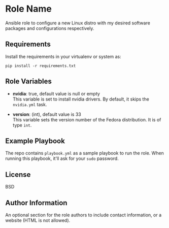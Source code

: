 Role Name
=========

Ansible role to configure a new Linux distro with my desired software packages and configurations respectively.

Requirements
------------

Install the requirements in your virtualenv or system as:
```
pip install -r requirements.txt
```

Role Variables
--------------

- **nvidia**: true, default value is null or empty \
    This variable is set to install nvidia drivers. By default, it skips the `nvidia.yml` task.

- **version**: (int), default value is 33 \
    This variable sets the version number of the Fedora distribution. It is of type `int`.

Example Playbook
----------------

The repo contains `playbook.yml` as a sample playbook to run the role. When running this playbook, it'll ask for your `sudo` password.

License
-------

BSD

Author Information
------------------

An optional section for the role authors to include contact information, or a website (HTML is not allowed).
